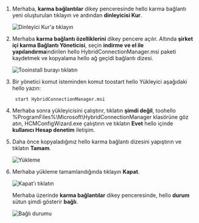 
1. Merhaba, **karma bağlantılar** dikey penceresinde hello karma bağlantı yeni oluşturulan tıklayın ve ardından **dinleyicisi Kur**.
   
    ![Dinleyici Kur'a tıklayın](./media/app-service-hybrid-connections-manager-install/D04ClickListenerSetup.png)
2. Merhaba **karma bağlantı özelliklerini** dikey pencere açılır. Altında **şirket içi karma Bağlantı Yöneticisi**, seçin **indirme ve el ile yapılandırma**indirilen hello HybridConnectionManager.msi paketi kaydetmek ve kopyalama hello ağ geçidi bağlantı dizesi.
   
    ![Tooinstall burayı tıklatın](./media/app-service-hybrid-connections-manager-install/D05ClickToInstallHCM.png)
3. Bir yönetici komut isteminden komut toostart hello Yükleyici aşağıdaki hello yazın:
   
        start HybridConnectionManager.msi
4. Merhaba sonra yükleyicisini çalıştırır, tıklatın **şimdi değil**, toohello %ProgramFiles%\Microsoft\HybridConnectionManager klasörüne göz atın, HCMConfigWizard.exe çalıştırın ve tıklatın **Evet** hello içinde **kullanıcı Hesap denetim** iletişim.
5. Daha önce kopyaladığınız hello karma bağlantı dizesini yapıştırın ve tıklatın **Tamam**. 
   
    ![Yükleme](./media/app-service-hybrid-connections-manager-install/D08aHCMInstallManual.png)
6. Merhaba yükleme tamamlandığında tıklayın **Kapat**.
   
    ![Kapat'ı tıklatın](./media/app-service-hybrid-connections-manager-install/D09HCMInstallComplete.png)
   
    Merhaba üzerinde **karma bağlantılar** dikey penceresinde, hello **durum** sütun şimdi gösterir **bağlı**. 
   
    ![Bağlı durumu](./media/app-service-hybrid-connections-manager-install/D10HCStatusConnected.png)


